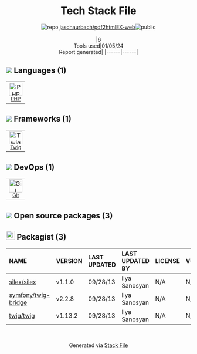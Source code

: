 <!--
&lt;--- Readme.md Snippet without images Start ---&gt;
## Tech Stack
jaschaurbach/pdf2htmlEX-web is built on the following main stack:

- [PHP](http://www.php.net/) – Languages
- [Twig](https://twig.symfony.com/) – Frameworks (Full Stack)

Full tech stack [here](/techstack.md)

&lt;--- Readme.md Snippet without images End ---&gt;

&lt;--- Readme.md Snippet with images Start ---&gt;
## Tech Stack
jaschaurbach/pdf2htmlEX-web is built on the following main stack:

- <img width='25' height='25' src='https://img.stackshare.io/service/991/hwUcGZ41_400x400.jpg' alt='PHP'/> [PHP](http://www.php.net/) – Languages
- <img width='25' height='25' src='https://img.stackshare.io/service/1642/default_3debd3a9a6d757c011130c7a9626e7c3bd8be945.png' alt='Twig'/> [Twig](https://twig.symfony.com/) – Frameworks (Full Stack)

Full tech stack [here](/techstack.md)

&lt;--- Readme.md Snippet with images End ---&gt;
-->
<div align="center">

# Tech Stack File
![](https://img.stackshare.io/repo.svg "repo") [jaschaurbach/pdf2htmlEX-web](https://github.com/jaschaurbach/pdf2htmlEX-web)![](https://img.stackshare.io/public_badge.svg "public")
<br/><br/>
|6<br/>Tools used|01/05/24 <br/>Report generated|
|------|------|
</div>

## <img src='https://img.stackshare.io/languages.svg'/> Languages (1)
<table><tr>
  <td align='center'>
  <img width='36' height='36' src='https://img.stackshare.io/service/991/hwUcGZ41_400x400.jpg' alt='PHP'>
  <br>
  <sub><a href="http://www.php.net/">PHP</a></sub>
  <br>
  <sub></sub>
</td>

</tr>
</table>

## <img src='https://img.stackshare.io/frameworks.svg'/> Frameworks (1)
<table><tr>
  <td align='center'>
  <img width='36' height='36' src='https://img.stackshare.io/service/1642/default_3debd3a9a6d757c011130c7a9626e7c3bd8be945.png' alt='Twig'>
  <br>
  <sub><a href="https://twig.symfony.com/">Twig</a></sub>
  <br>
  <sub></sub>
</td>

</tr>
</table>

## <img src='https://img.stackshare.io/devops.svg'/> DevOps (1)
<table><tr>
  <td align='center'>
  <img width='36' height='36' src='https://img.stackshare.io/service/1046/git.png' alt='Git'>
  <br>
  <sub><a href="http://git-scm.com/">Git</a></sub>
  <br>
  <sub></sub>
</td>

</tr>
</table>


## <img src='https://img.stackshare.io/group.svg' /> Open source packages (3)</h2>

## <img width='24' height='24' src='https://img.stackshare.io/package_manager/1778/default_90cb8b66e85ae5b95928b10bb076ab6a27c7e151.png'/> Packagist (3)

|NAME|VERSION|LAST UPDATED|LAST UPDATED BY|LICENSE|VULNERABILITIES|
|:------|:------|:------|:------|:------|:------|
|[silex/silex](https://packagist.org/silex/silex)|v1.1.0|09/28/13|Ilya Sanosyan |N/A|N/A|
|[symfony/twig-bridge](https://packagist.org/symfony/twig-bridge)|v2.2.8|09/28/13|Ilya Sanosyan |N/A|N/A|
|[twig/twig](https://packagist.org/twig/twig)|v1.13.2|09/28/13|Ilya Sanosyan |N/A|N/A|

<br/>
<div align='center'>

Generated via [Stack File](https://github.com/marketplace/stack-file)
